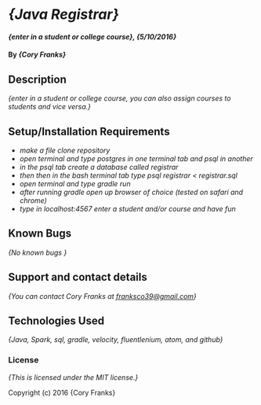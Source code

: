 # _{Java Registrar}_

#### _{enter in a student or college course}, {5/10/2016}_

#### By _**{Cory Franks}**_

## Description

_{enter in a student or college course, you can also assign courses to students and vice versa.}_

## Setup/Installation Requirements

* _make a file clone repository_
* _open terminal and type postgres in one terminal tab and psql in another_
* _in the psql tab create a database called registrar_
* _then then in the bash terminal tab type psql registrar < registrar.sql_
* _open terminal and type gradle run_
* _after running gradle open up browser of choice (tested on safari and chrome)_
* _type in localhost:4567 enter a student and/or course and have fun_


## Known Bugs

_{No known bugs }_

## Support and contact details

_{You can contact Cory Franks at franksco39@gmail.com}_

## Technologies Used

_{Java, Spark, sql, gradle, velocity, fluentlenium, atom, and github}_

### License

*{This is licensed under the MIT license.}*

Copyright (c) 2016 {Cory Franks}
